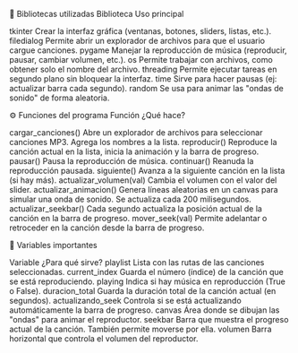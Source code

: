 🧠 Bibliotecas utilizadas
Biblioteca	Uso principal

tkinter	Crear la interfaz gráfica (ventanas, botones, sliders, listas, etc.).
filedialog	Permite abrir un explorador de archivos para que el usuario cargue canciones.
pygame	Manejar la reproducción de música (reproducir, pausar, cambiar volumen, etc.).
os	Permite trabajar con archivos, como obtener solo el nombre del archivo.
threading	Permite ejecutar tareas en segundo plano sin bloquear la interfaz.
time	Sirve para hacer pausas (ej: actualizar barra cada segundo).
random	Se usa para animar las "ondas de sonido" de forma aleatoria.

⚙️ Funciones del programa
Función	¿Qué hace?

cargar_canciones()	Abre un explorador de archivos para seleccionar canciones MP3. Agrega los nombres a la lista.
reproducir()	Reproduce la canción actual en la lista, inicia la animación y la barra de progreso.
pausar()	Pausa la reproducción de música.
continuar()	Reanuda la reproducción pausada.
siguiente()	Avanza a la siguiente canción en la lista (si hay más).
actualizar_volumen(val)	Cambia el volumen con el valor del slider.
actualizar_animacion()	Genera líneas aleatorias en un canvas para simular una onda de sonido. Se actualiza cada 200 milisegundos.
actualizar_seekbar()	Cada segundo actualiza la posición actual de la canción en la barra de progreso.
mover_seek(val)	Permite adelantar o retroceder en la canción desde la barra de progreso.

🔁 Variables importantes

Variable	¿Para qué sirve?
playlist	Lista con las rutas de las canciones seleccionadas.
current_index	Guarda el número (índice) de la canción que se está reproduciendo.
playing	Indica si hay música en reproducción (True o False).
duracion_total	Guarda la duración total de la canción actual (en segundos).
actualizando_seek	Controla si se está actualizando automáticamente la barra de progreso.
canvas	Área donde se dibujan las "ondas" para animar el reproductor.
seekbar	Barra que muestra el progreso actual de la canción. También permite moverse por ella.
volumen	Barra horizontal que controla el volumen del reproductor.
